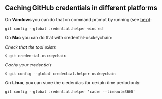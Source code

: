 ## Caching GitHub credentials in different platforms

On **Windows** you can do that on command prompt by running (see [help](https://help.github.com/articles/caching-your-github-password-in-git)):

```git config --global credential.helper wincred```

On **Mac** you can do that with credential-osxkeychain:

*Check that the tool exists*

```$ git credential-osxkeychain```

*Cache your credentials*

```$ git config --global credential.helper osxkeychain```

On **Linux**, you can store the credentials for certain time period only:

```git config --global credential.helper 'cache --timeout=3600'```